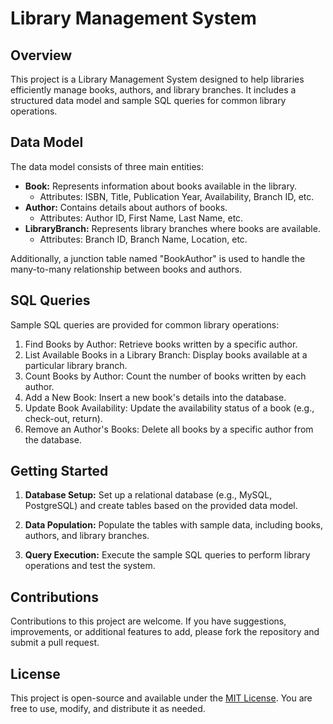 # Library Management System

## Overview

This project is a Library Management System designed to help libraries efficiently manage books, authors, and library branches. It includes a structured data model and sample SQL queries for common library operations.

## Data Model

The data model consists of three main entities:

- **Book:** Represents information about books available in the library.
  - Attributes: ISBN, Title, Publication Year, Availability, Branch ID, etc.
- **Author:** Contains details about authors of books.
  - Attributes: Author ID, First Name, Last Name, etc.
- **LibraryBranch:** Represents library branches where books are available.
  - Attributes: Branch ID, Branch Name, Location, etc.

Additionally, a junction table named "BookAuthor" is used to handle the many-to-many relationship between books and authors.

## SQL Queries

Sample SQL queries are provided for common library operations:

1. Find Books by Author: Retrieve books written by a specific author.
2. List Available Books in a Library Branch: Display books available at a particular library branch.
3. Count Books by Author: Count the number of books written by each author.
4. Add a New Book: Insert a new book's details into the database.
5. Update Book Availability: Update the availability status of a book (e.g., check-out, return).
6. Remove an Author's Books: Delete all books by a specific author from the database.

## Getting Started

1. **Database Setup:** Set up a relational database (e.g., MySQL, PostgreSQL) and create tables based on the provided data model.

2. **Data Population:** Populate the tables with sample data, including books, authors, and library branches.

3. **Query Execution:** Execute the sample SQL queries to perform library operations and test the system.

## Contributions

Contributions to this project are welcome. If you have suggestions, improvements, or additional features to add, please fork the repository and submit a pull request.

## License

This project is open-source and available under the [MIT License](LICENSE). You are free to use, modify, and distribute it as needed.


